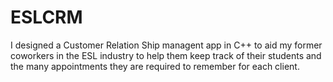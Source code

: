 # ESLCRM

I designed a Customer Relation Ship managent app in C++ to aid my former coworkers in the ESL industry to help them keep track of their students and the many appointments they are required to remember for each client.

